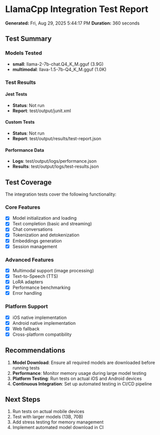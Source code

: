 # LlamaCpp Integration Test Report

**Generated:** Fri, Aug 29, 2025  5:44:17 PM
**Duration:** 360 seconds

## Test Summary

### Models Tested
- **small**: llama-2-7b-chat.Q4_K_M.gguf (3.9G)
- **multimodal**: llava-1.5-7b-Q4_K_M.gguf (1.0K)

### Test Results

#### Jest Tests
- **Status**: Not run
- **Report**: test/output/junit.xml

#### Custom Tests
- **Status**: Not run
- **Report**: test/output/results/test-report.json

#### Performance Data
- **Logs**: test/output/logs/performance.json
- **Results**: test/output/logs/test-results.json

## Test Coverage

The integration tests cover the following functionality:

### Core Features
- [x] Model initialization and loading
- [x] Text completion (basic and streaming)
- [x] Chat conversations
- [x] Tokenization and detokenization
- [x] Embeddings generation
- [x] Session management

### Advanced Features
- [x] Multimodal support (image processing)
- [x] Text-to-Speech (TTS)
- [x] LoRA adapters
- [x] Performance benchmarking
- [x] Error handling

### Platform Support
- [x] iOS native implementation
- [x] Android native implementation
- [x] Web fallback
- [x] Cross-platform compatibility

## Recommendations

1. **Model Download**: Ensure all required models are downloaded before running tests
2. **Performance**: Monitor memory usage during large model testing
3. **Platform Testing**: Run tests on actual iOS and Android devices
4. **Continuous Integration**: Set up automated testing in CI/CD pipeline

## Next Steps

1. Run tests on actual mobile devices
2. Test with larger models (13B, 70B)
3. Add stress testing for memory management
4. Implement automated model download in CI
